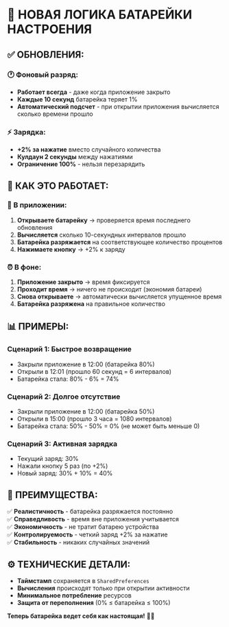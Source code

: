 # 🔋 **НОВАЯ ЛОГИКА БАТАРЕЙКИ НАСТРОЕНИЯ**

## ✅ **ОБНОВЛЕНИЯ:**

### **🕐 Фоновый разряд:**
- **Работает всегда** - даже когда приложение закрыто
- **Каждые 10 секунд** батарейка теряет 1%
- **Автоматический подсчет** - при открытии приложения вычисляется сколько времени прошло

### **⚡ Зарядка:**
- **+2% за нажатие** вместо случайного количества
- **Кулдаун 2 секунды** между нажатиями
- **Ограничение 100%** - нельзя перезарядить

## 🔧 **КАК ЭТО РАБОТАЕТ:**

### **📱 В приложении:**
1. **Открываете батарейку** → проверяется время последнего обновления
2. **Вычисляется** сколько 10-секундных интервалов прошло
3. **Батарейка разряжается** на соответствующее количество процентов
4. **Нажимаете кнопку** → +2% к заряду

### **⏰ В фоне:**
1. **Приложение закрыто** → время фиксируется
2. **Проходит время** → ничего не происходит (экономия батареи)
3. **Снова открываете** → автоматически вычисляется упущенное время
4. **Батарейка разряжена** на правильное количество

## 📊 **ПРИМЕРЫ:**

### **Сценарий 1: Быстрое возвращение**
- Закрыли приложение в 12:00 (батарейка 80%)
- Открыли в 12:01 (прошло 60 секунд = 6 интервалов)
- Батарейка стала: 80% - 6% = 74%

### **Сценарий 2: Долгое отсутствие**
- Закрыли приложение в 12:00 (батарейка 50%)
- Открыли в 15:00 (прошло 3 часа = 1080 интервалов)
- Батарейка стала: 50% - 50% = 0% (не может быть меньше 0)

### **Сценарий 3: Активная зарядка**
- Текущий заряд: 30%
- Нажали кнопку 5 раз (по +2%)
- Новый заряд: 30% + 10% = 40%

## 🎯 **ПРЕИМУЩЕСТВА:**

✅ **Реалистичность** - батарейка разряжается постоянно  
✅ **Справедливость** - время вне приложения учитывается  
✅ **Экономичность** - не тратит батарею устройства  
✅ **Контролируемость** - четкий заряд +2% за нажатие  
✅ **Стабильность** - никаких случайных значений  

## ⚙️ **ТЕХНИЧЕСКИЕ ДЕТАЛИ:**

- **Таймстамп** сохраняется в `SharedPreferences`
- **Вычисления** происходят только при открытии активности
- **Минимальное потребление** ресурсов
- **Защита от переполнения** (0% ≤ батарейка ≤ 100%)

**Теперь батарейка ведет себя как настоящая!** 🔋💕